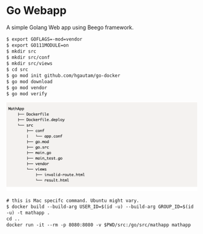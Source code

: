 # Go Webapp #

A simple Golang Web app using Beego framework.

```
$ export GOFLAGS=-mod=vendor
$ export GO111MODULE=on
$ mkdir src
$ mkdir src/conf 
$ mkdir src/views
$ cd src
$ go mod init github.com/hgautam/go-docker
$ go mod download
$ go mod vendor
$ go mod verify
```

![Webapp directory structure](Beego.png)


```
# this is Mac specifc command. Ubuntu might vary.
$ docker build --build-arg USER_ID=$(id -u) --build-arg GROUP_ID=$(id -u) -t mathapp .
cd ..
docker run -it --rm -p 8080:8080 -v $PWD/src:/go/src/mathapp mathapp
```
